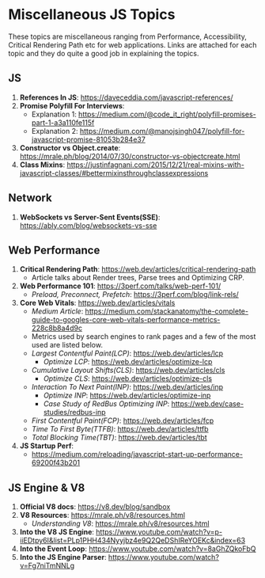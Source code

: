 # Miscellaneous JS Topics

These topics are miscellaneous ranging from Performance, Accessibility, Critical Rendering Path etc for web applications. Links are attached for each topic and they do quite a good job in explaining the topics.

## JS 
1. **References In JS**: https://daveceddia.com/javascript-references/
1. **Promise Polyfill For Interviews**:
    - Explanation 1: https://medium.com/@code_it_right/polyfill-promises-part-1-a3a110fe115f
    - Explanation 2: https://medium.com/@manojsingh047/polyfill-for-javascript-promise-81053b284e37
1. **Constructor vs Object.create**: https://mrale.ph/blog/2014/07/30/constructor-vs-objectcreate.html
1. **Class Mixins**: https://justinfagnani.com/2015/12/21/real-mixins-with-javascript-classes/#bettermixinsthroughclassexpressions

## Network
1. **WebSockets vs Server-Sent Events(SSE)**: https://ably.com/blog/websockets-vs-sse

## Web Performance
1. **Critical Rendering Path**: https://web.dev/articles/critical-rendering-path
    - Article talks about Render trees, Parse trees and Optimizing CRP.
1. **Web Performance 101**:  https://3perf.com/talks/web-perf-101/
    - _Preload, Preconnect, Prefetch_: https://3perf.com/blog/link-rels/
1. **Core Web Vitals**: https://web.dev/articles/vitals
    - _Medium Article_: https://medium.com/stackanatomy/the-complete-guide-to-googles-core-web-vitals-performance-metrics-228c8b8a4d9c 
    - Metrics used by search engines to rank pages and a few of the most used are listed below.
    - _Largest Contentful Paint(LCP)_: https://web.dev/articles/lcp
      - _Optimize LCP_: https://web.dev/articles/optimize-lcp 
    - _Cumulative Layout Shifts(CLS)_: https://web.dev/articles/cls
      - _Optimize CLS_: https://web.dev/articles/optimize-cls 
    - _Interaction To Next Paint(INP)_: https://web.dev/articles/inp
      - _Optimize INP_: https://web.dev/articles/optimize-inp
      - _Case Study of RedBus Optimizing INP_: https://web.dev/case-studies/redbus-inp
    - _First Contentful Paint(FCP)_: https://web.dev/articles/fcp
    - _Time To First Byte(TTFB)_: https://web.dev/articles/ttfb
    - _Total Blocking Time(TBT)_: https://web.dev/articles/tbt 
1. **JS Startup Perf**:
    - https://medium.com/reloading/javascript-start-up-performance-69200f43b201

## JS Engine & V8
1. **Official V8 docs**: https://v8.dev/blog/sandbox
2. **V8 Resources**: https://mrale.ph/v8/resources.html
    - _Understanding V8_: https://mrale.ph/v8/resources.html
4. **Into the V8 JS Engine**: https://www.youtube.com/watch?v=p-iiEDtpy6I&list=PLp1PHH434Nyyjbz4e9Q2QeDShIReYOEKc&index=63
5. **Into the Event Loop**: https://www.youtube.com/watch?v=8aGhZQkoFbQ
6. **Into the JS Engine Parser**: https://www.youtube.com/watch?v=Fg7niTmNNLg
  
